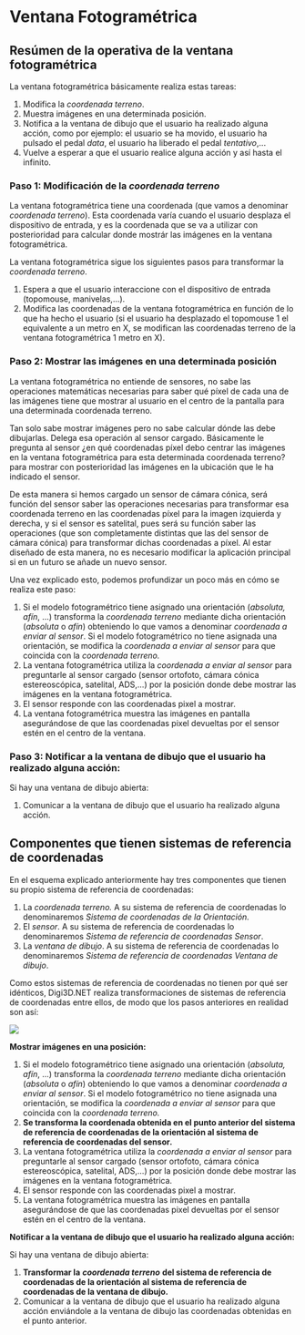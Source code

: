 # Ventana Fotogramétrica

## Resúmen de la operativa de la ventana fotogramétrica

La ventana fotogramétrica básicamente realiza estas tareas:

1. Modifica la _coordenada terreno_.
2. Muestra imágenes en una determinada posición.
3. Notifica a la ventana de dibujo que el usuario ha realizado alguna acción, como por ejemplo: el usuario se ha movido, el usuario ha pulsado el pedal _data_, el usuario ha liberado el pedal _tentativo_,...
4. Vuelve a esperar a que el usuario realice alguna acción y así hasta el infinito.

### Paso 1: Modificación de la _coordenada terreno_

La ventana fotogramétrica tiene una coordenada (que vamos a denominar _coordenada terreno_). Esta coordenada varía cuando el usuario desplaza el dispositivo de entrada, y es la coordenada que se va a utilizar con posterioridad para calcular donde mostrár las imágenes en la ventana fotogramétrica.

La ventana fotogramétrica sigue los siguientes pasos para transformar la _coordenada terreno_.

1. Espera a que el usuario interaccione con el dispositivo de entrada (topomouse, manivelas,...).
2. Modifica las coordenadas de la ventana fotogramétrica en función de lo que ha hecho el usuario (si el usuario ha desplazado el topomouse 1 el equivalente a un metro en X, se modifican las coordenadas terreno de la ventana fotogramétrica 1 metro en X).

### Paso 2: Mostrar las imágenes en una determinada posición

La ventana fotogramétrica no entiende de sensores, no sabe las operaciones matemáticas necesarias para saber qué píxel de cada una de las imágenes tiene que mostrar al usuario en el centro de la pantalla para una determinada coordenada terreno.

Tan solo sabe mostrar imágenes pero no sabe calcular dónde las debe dibujarlas. Delega esa operación al sensor cargado. Básicamente le pregunta al sensor ¿en qué coordenadas píxel debo centrar las imágenes en la ventana fotogramétrica para esta determinada coordenada terreno? para mostrar con posterioridad las imágenes en la ubicación que le ha indicado el sensor.

De esta manera si hemos cargado un sensor de cámara cónica, será función del sensor saber las operaciones necesarias para transformar esa coordenada terreno en las coordenadas píxel para la imagen izquierda y derecha, y si el sensor es satelital, pues será su función saber las operaciones (que son completamente distintas que las del sensor de cámara cónica) para transformar dichas coordenadas a píxel. Al estar diseñado de esta manera, no es necesario modificar la aplicación principal si en un futuro se añade un nuevo sensor.

Una vez explicado esto, podemos profundizar un poco más en cómo se realiza este paso:

1. Si el modelo fotogramétrico tiene asignado una orientación (_absoluta, afín_, ...) transforma la _coordenada terreno_ mediante dicha orientación (_absoluta_ o _afín_) obteniendo lo que vamos a denominar _coordenada a enviar al sensor_. Si el modelo fotogramétrico no tiene asignada una orientación, se modifica la _coordenada a enviar al sensor_ para que coincida con la _coordenada terreno._
2. La ventana fotogramétrica utiliza la _coordenada a enviar al sensor_ para preguntarle al sensor cargado (sensor ortofoto, cámara cónica estereoscópica, satelital, ADS,...) por la posición donde debe mostrar las imágenes en la ventana fotogramétrica.
3. El sensor responde con las coordenadas pixel a mostrar.
4. La ventana fotogramétrica muestra las imágenes en pantalla asegurándose de que las coordenadas pixel devueltas por el sensor estén en el centro de la ventana.

### Paso 3: Notificar a la ventana de dibujo que el usuario ha realizado alguna acción:

Si hay una ventana de dibujo abierta:

1. Comunicar a la ventana de dibujo que el usuario ha realizado alguna acción.

## Componentes que tienen sistemas de referencia de coordenadas

En el esquema explicado anteriormente hay tres componentes que tienen su propio sistema de referencia de coordenadas:

1. La _coordenada terreno._ A su sistema de referencia de coordenadas lo denominaremos _Sistema de coordenadas de la Orientación._
2. El _sensor_. A su sistema de referencia de coordenadas lo denominaremos _Sistema de referencia de coordenadas Sensor_.
3. La _ventana de dibujo_. A su sistema de referencia de coordenadas lo denominaremos _Sistema de referencia de coordenadas Ventana de dibujo_.

Como estos sistemas de referencia de coordenadas no tienen por qué ser idénticos, Digi3D.NET realiza transformaciones de sistemas de referencia de coordenadas entre ellos, de modo que los pasos anteriores en realidad son así:

![](../../../.gitbook/assets/gráfico-transformación-terreno-a-scr-sensor-y-scr-ventana-de-dibujo.png)

**Mostrar imágenes en una posición:**

1. Si el modelo fotogramétrico tiene asignado una orientación (_absoluta, afín_, ...) transforma la _coordenada terreno_ mediante dicha orientación (_absoluta_ o _afín_) obteniendo lo que vamos a denominar _coordenada a enviar al sensor_. Si el modelo fotogramétrico no tiene asignada una orientación, se modifica la _coordenada a enviar al sensor_ para que coincida con la _coordenada terreno._
2. **Se transforma la coordenada obtenida en el punto anterior del sistema de referencia de coordenadas de la orientación al sistema de referencia de coordenadas del sensor**_**.**_
3. La ventana fotogramétrica utiliza la _coordenada a enviar al sensor_ para preguntarle al sensor cargado (sensor ortofoto, cámara cónica estereoscópica, satelital, ADS,...) por la posición donde debe mostrar las imágenes en la ventana fotogramétrica.
4. El sensor responde con las coordenadas pixel a mostrar.
5. La ventana fotogramétrica muestra las imágenes en pantalla asegurándose de que las coordenadas pixel devueltas por el sensor estén en el centro de la ventana.

**Notificar a la ventana de dibujo que el usuario ha realizado alguna acción:**

Si hay una ventana de dibujo abierta:

1. **Transformar la** _**coordenada terreno**_ **del sistema de referencia de coordenadas de la orientación al sistema de referencia de coordenadas de la ventana de dibujo.**
2. Comunicar a la ventana de dibujo que el usuario ha realizado alguna acción enviándole a la ventana de dibujo las coordenadas obtenidas en el punto anterior.
